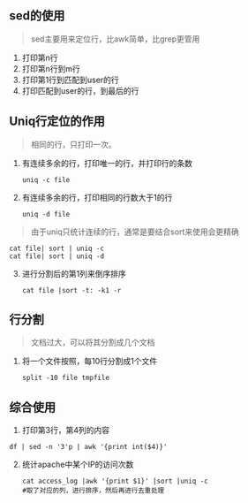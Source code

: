 ## sed的使用
> sed主要用来定位行，比awk简单，比grep更管用
1. 打印第n行
2. 打印第n行到m行
3. 打印第1行到匹配到user的行
4. 打印匹配到user的行，到最后的行

## Uniq行定位的作用
> 相同的行，只打印一次。
1. 有连续多余的行，打印唯一的行，并打印行的条数
   ```
   uniq -c file
   ```
2. 有连续多余的行，打印相同的行数大于1的行
   ```
   uniq -d file
   ```
> 由于uniq只统计连续的行，通常是要结合sort来使用会更精确
   ```
   cat file| sort | uniq -c
   cat file| sort | uniq -d
   ```
3. 进行分割后的第1列来倒序排序
   ```
   cat file |sort -t: -k1 -r
   ```

## 行分割
> 文档过大，可以将其分割成几个文档
1. 将一个文件按照，每10行分割成1个文件
   ```
   split -10 file tmpfile
   ```

## 综合使用
1. 打印第3行，第4列的内容
```
df | sed -n '3'p | awk '{print int($4)}'
```

2. 统计apache中某个IP的访问次数
   ```
   cat access_log |awk '{print $1}' |sort |uniq -c
   #取了对应的列，进行排序，然后再进行去重处理
   ```